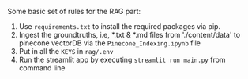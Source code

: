 Some basic set of rules for the RAG part:

1. Use `requirements.txt` to install the required packages via pip.
2. Ingest the groundtruths, i.e, *.txt & *.md files from './content/data' to pinecone vectorDB via the `Pinecone_Indexing.ipynb` file
3. Put in all the `KEYS` in `rag/.env`
4. Run the streamlit app by executing `streamlit run main.py` from command line
